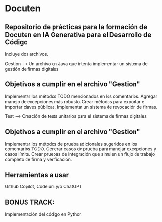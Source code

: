 # Docuten

## Repositorio de prácticas para la formación de Docuten en IA Generativa para el Desarrollo de Código

Incluye dos archivos.

Gestion --> Un archivo en Java que intenta implementar un sistema de gestión de firmas digitales

## Objetivos a cumplir en el archivo "Gestion"

Implementar los métodos TODO mencionados en los comentarios.
Agregar manejo de excepciones más robusto.
Crear métodos para exportar e importar claves públicas.
Implementar un sistema de revocación de firmas.

Test --> Creación de tests unitarios para el sistema de firmas digitales

## Objetivos a cumplir en el archivo "Gestion"

Implementar los métodos de prueba adicionales sugeridos en los comentarios TODO.
Generar casos de prueba para manejar excepciones y casos límite.
Crear pruebas de integración que simulen un flujo de trabajo completo de firma y verificación.


## Herramientas a usar

Github Copilot, Codeium y/o ChatGPT

## BONUS TRACK:

Implementación del código en Python


